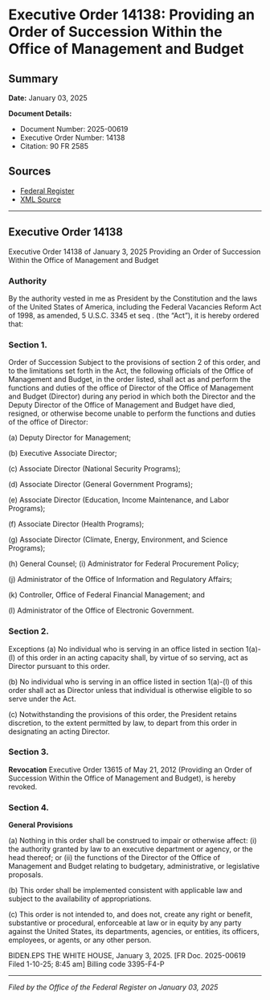 # Executive Order 14138: Providing an Order of Succession Within the Office of Management and Budget

## Summary

**Date:** January 03, 2025

**Document Details:**
- Document Number: 2025-00619
- Executive Order Number: 14138
- Citation: 90 FR 2585

## Sources
- [Federal Register](https://www.federalregister.gov/documents/2025/01/13/2025-00619/providing-an-order-of-succession-within-the-office-of-management-and-budget)
- [XML Source](https://www.federalregister.gov/documents/full_text/xml/2025/01/13/2025-00619.xml)

---

## Executive Order 14138

Executive Order 14138 of January 3, 2025
Providing an Order of Succession Within the Office of Management and Budget
### Authority

By the authority vested in me as President by the Constitution and the laws of the United States of America, including the Federal Vacancies Reform Act of 1998, as amended, 5 U.S.C. 3345 
et seq
. (the “Act”), it is hereby ordered that: 
### Section 1.

Order of Succession Subject to the provisions of section 2 of this order, and to the limitations set forth in the Act, the following officials of the Office of Management and Budget, in the order listed, shall act as and perform the functions and duties of the office of Director of the Office of Management and Budget (Director) during any period in which both the Director and the Deputy Director of the Office of Management and Budget have died, resigned, or otherwise become unable to perform the functions and duties of the office of Director: 

(a) Deputy Director for Management;

(b) Executive Associate Director;

(c) Associate Director (National Security Programs);

(d) Associate Director (General Government Programs);

(e) Associate Director (Education, Income Maintenance, and Labor Programs);

(f) Associate Director (Health Programs);

(g) Associate Director (Climate, Energy, Environment, and Science Programs);

(h) General Counsel;
    (i) Administrator for Federal Procurement Policy;

(j) Administrator of the Office of Information and Regulatory Affairs;

(k) Controller, Office of Federal Financial Management; and

(l) Administrator of the Office of Electronic Government.
### Section 2.

Exceptions (a) No individual who is serving in an office listed in section 1(a)-(l) of this order in an acting capacity shall, by virtue of so serving, act as Director pursuant to this order.

(b) No individual who is serving in an office listed in section 1(a)-(l) of this order shall act as Director unless that individual is otherwise eligible to so serve under the Act.

(c) Notwithstanding the provisions of this order, the President retains discretion, to the extent permitted by law, to depart from this order in designating an acting Director.
### Section 3.

**Revocation**
 Executive Order 13615 of May 21, 2012 (Providing an Order of Succession Within the Office of Management and Budget), is hereby revoked.
### Section 4.

**General Provisions**

(a) Nothing in this order shall be construed to impair or otherwise affect:
    (i) the authority granted by law to an executive department or agency, or the head thereof; or
    (ii) the functions of the Director of the Office of Management and Budget relating to budgetary, administrative, or legislative proposals.

(b) This order shall be implemented consistent with applicable law and subject to the availability of appropriations.

(c) This order is not intended to, and does not, create any right or benefit, substantive or procedural, enforceable at law or in equity by any party against the United States, its departments, agencies, or entities, its officers, employees, or agents, or any other person.

BIDEN.EPS
THE WHITE HOUSE,
January 3, 2025.
[FR Doc. 2025-00619
Filed 1-10-25; 8:45 am] 
Billing code 3395-F4-P

---

*Filed by the Office of the Federal Register on January 03, 2025*

